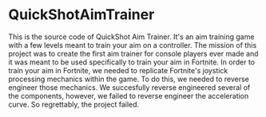# QuickShotAimTrainer

This is the source code of QuickShot Aim Trainer. It's an aim training game with a few levels meant to train your aim on a controller.
The mission of this project was to create the first aim trainer for console players ever made and it was meant to be used specifically to train 
your aim in Fortnite. In order to train your aim in Fortnite, we needed to replicate Fortnite's joystick processing mechanics within the game. To 
do this, we needed to reverse engineer those mechanics. We succesfully reverse engineered several of the components, however, we failed to reverse 
engineer the acceleration curve. So regrettably, the project failed.
